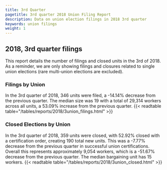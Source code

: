 ```yaml
---
title: 3rd Quarter 
pagetitle: 3rd quarter 2018 Union Filing Report
description: Data on union election filings in 2018 3rd quarter 
keywords: union filings
weight: 1
---
```


## 2018, 3rd quarter filings

This report details the number of filings and closed units in the 3rd of 2018. As a reminder, we are only showing filings and closures related to single union elections (rare multi-union elections are excluded).

### Filings by Union
In the 3rd quarter of 2018, 346 units were filed, a -14.14% decrease from the previous quarter. The median size was 19 with a total of 29,314 workers across all units, a 53.09% increase from the previous quarter.
{{< readtable table="/tables/reports/2018/3union_filings.html" >}}

### Closed Elections by Union
In the 3rd quarter of 2018, 359 units were closed, with 52.92% closed with a certification order, creating 190 total new units. This was a -7.77% decrease from the previous quarter in successful union certifications. Overall this represents approximately 9,054 workers, which is a -51.67% decrease from the previous quarter. The median bargaining unit has 15 workers.
{{< readtable table="/tables/reports/2018/3union_closed.html" >}}
